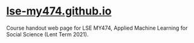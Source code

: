 # [lse-my474.github.io](http://lse-my474.github.io)

Course handout web page for LSE MY474, Applied Machine Learning for Social Science (Lent Term 2021).
